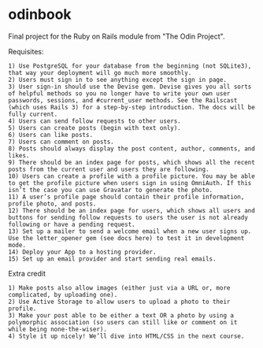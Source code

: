 # odinbook
Final project for the Ruby on Rails module from "The Odin Project".

Requisites:

    1) Use PostgreSQL for your database from the beginning (not SQLite3), that way your deployment will go much more smoothly.
    2) Users must sign in to see anything except the sign in page.
    3) User sign-in should use the Devise gem. Devise gives you all sorts of helpful methods so you no longer have to write your own user passwords, sessions, and #current_user methods. See the Railscast (which uses Rails 3) for a step-by-step introduction. The docs will be fully current.
    4) Users can send follow requests to other users.
    5) Users can create posts (begin with text only).
    6) Users can like posts.
    7) Users can comment on posts.
    8) Posts should always display the post content, author, comments, and likes.
    9) There should be an index page for posts, which shows all the recent posts from the current user and users they are following.
    10) Users can create a profile with a profile picture. You may be able to get the profile picture when users sign in using OmniAuth. If this isn’t the case you can use Gravatar to generate the photo.
    11) A user’s profile page should contain their profile information, profile photo, and posts.
    12) There should be an index page for users, which shows all users and buttons for sending follow requests to users the user is not already following or have a pending request.
    13) Set up a mailer to send a welcome email when a new user signs up. Use the letter_opener gem (see docs here) to test it in development mode.
    14) Deploy your App to a hosting provider.
    15) Set up an email provider and start sending real emails.
    
Extra credit

    1) Make posts also allow images (either just via a URL or, more complicated, by uploading one).
    2) Use Active Storage to allow users to upload a photo to their profile.
    3) Make your post able to be either a text OR a photo by using a polymorphic association (so users can still like or comment on it while being none-the-wiser).
    4) Style it up nicely! We’ll dive into HTML/CSS in the next course.
